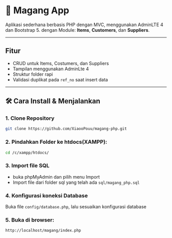 # 🧾 Magang App

Aplikasi sederhana berbasis PHP dengan MVC, menggunakan AdminLTE 4 dan Bootstrap 5. dengan Module: **Items**, **Customers**, dan **Suppliers**.

---

## Fitur

- CRUD untuk Items, Costumers, dan Suppliers
- Tampilan menggunakan AdminLte 4
- Struktur folder rapi
- Validasi duplikat pada `ref_no` saat insert data

---

## 🛠️ Cara Install & Menjalankan

### 1. Clone Repository
``` bash
git clone https://github.com/XiaooPouu/magang-php.git
```

### 2. Pindahkan Folder ke htdocs(XAMPP):
``` bash
cd /c/xampp/htdocs/
```

### 3. Import file SQL 
- buka phpMyAdmin dan pilih menu Import
- Import file dari folder sql yang telah ada `sql/magang_php.sql`

### 4. Konfigurasi koneksi Database
Buka file `config/database.php`, lalu sesuaikan konfigurasi database

### 5. Buka di browser:
`http://localhost/magang/index.php`